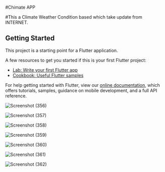#Chimate APP

#This a Climate Weather Condition based which take update from INTERNET.



## Getting Started

This project is a starting point for a Flutter application.

A few resources to get you started if this is your first Flutter project:

- [Lab: Write your first Flutter app](https://flutter.dev/docs/get-started/codelab)
- [Cookbook: Useful Flutter samples](https://flutter.dev/docs/cookbook)

For help getting started with Flutter, view our
[online documentation](https://flutter.dev/docs), which offers tutorials,
samples, guidance on mobile development, and a full API reference.

![Screenshot (356)](https://user-images.githubusercontent.com/38869235/162873470-224c6345-ed76-49fd-9b8f-743edba9987c.png)


![Screenshot (357)](https://user-images.githubusercontent.com/38869235/162873489-a4cd2262-4252-45c9-97d0-7e708c3fb097.png)


![Screenshot (358)](https://user-images.githubusercontent.com/38869235/162873502-30f593a0-dd4e-485c-9136-f61cc40ba812.png)

![Screenshot (359)](https://user-images.githubusercontent.com/38869235/162873527-dedbc110-3895-4d8f-abe2-35f02cbdc66b.png)

![Screenshot (360)](https://user-images.githubusercontent.com/38869235/162873549-ad347d4d-6d8c-43fe-9a9e-0c0eb93690a7.png)

![Screenshot (361)](https://user-images.githubusercontent.com/38869235/162873567-e7dd8e37-cfdb-4445-8112-ae3c726f0435.png)


![Screenshot (362)](https://user-images.githubusercontent.com/38869235/162873593-a82c601d-5ded-450d-a459-79c3a261b871.png)


